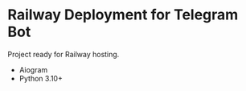 # Railway Deployment for Telegram Bot

Project ready for Railway hosting.

- Aiogram
- Python 3.10+
